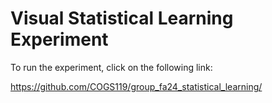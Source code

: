 # Visual Statistical Learning Experiment

To run the experiment, click on the following link:

https://github.com/COGS119/group_fa24_statistical_learning/
